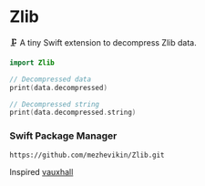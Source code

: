 # Zlib

🗜 A tiny Swift extension to decompress Zlib data.

```swift
import Zlib

// Decompressed data
print(data.decompressed)

// Decompressed string
print(data.decompressed.string)
```

### Swift Package Manager
```
https://github.com/mezhevikin/Zlib.git
```

Inspired [vauxhall](https://stackoverflow.com/a/55558641/2168735)
